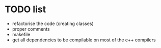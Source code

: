 # TODO list

* refactorise the code (creating classes)
* proper comments
* makefile
* get all dependencies to be compilable on most of the c++ compilers
